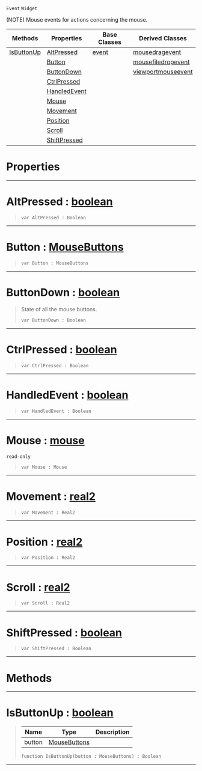  `Event` `Widget`



(NOTE) Mouse events for actions concerning the mouse.

|Methods|Properties|Base Classes|Derived Classes|
|---|---|---|---|
|[ IsButtonUp](mouseevent.md#isbuttonup-zilch-engine-d)|[ AltPressed](mouseevent.md#altpressed-zilch-engine-d)|[event](event.md)|[mousedragevent](mousedragevent.md)|
| |[ Button](mouseevent.md#button-zilch-engine-docum)| |[mousefiledropevent](mousefiledropevent.md)|
| |[ ButtonDown](mouseevent.md#buttondown-zilch-engine-d)| |[viewportmouseevent](viewportmouseevent.md)|
| |[ CtrlPressed](mouseevent.md#ctrlpressed-zilch-engine)| | |
| |[ HandledEvent](mouseevent.md#handledevent-zilch-engine)| | |
| |[ Mouse](mouseevent.md#mouse-zilch-engine-docume)| | |
| |[ Movement](mouseevent.md#movement-zilch-engine-doc)| | |
| |[ Position](mouseevent.md#position-zilch-engine-doc)| | |
| |[ Scroll](mouseevent.md#scroll-zilch-engine-docum)| | |
| |[ ShiftPressed](mouseevent.md#shiftpressed-zilch-engine)| | |


 #  Properties


---  
 #  AltPressed : [boolean](../nada_base_types/boolean.md)

> 
> ``` lang=cpp, name=Nada
> var AltPressed : Boolean


---  
 #  Button : [MouseButtons](../enum_reference.md#mousebuttons)

> 
> ``` lang=cpp, name=Nada
> var Button : MouseButtons


---  
 #  ButtonDown : [boolean](../nada_base_types/boolean.md)

> State of all the mouse buttons.
> ``` lang=cpp, name=Nada
> var ButtonDown : Boolean


---  
 #  CtrlPressed : [boolean](../nada_base_types/boolean.md)

> 
> ``` lang=cpp, name=Nada
> var CtrlPressed : Boolean


---  
 #  HandledEvent : [boolean](../nada_base_types/boolean.md)

> 
> ``` lang=cpp, name=Nada
> var HandledEvent : Boolean


---  
 #  Mouse : [mouse](mouse.md)

 `read-only`

> 
> ``` lang=cpp, name=Nada
> var Mouse : Mouse


---  
 #  Movement : [real2](../nada_base_types/real2.md)

> 
> ``` lang=cpp, name=Nada
> var Movement : Real2


---  
 #  Position : [real2](../nada_base_types/real2.md)

> 
> ``` lang=cpp, name=Nada
> var Position : Real2


---  
 #  Scroll : [real2](../nada_base_types/real2.md)

> 
> ``` lang=cpp, name=Nada
> var Scroll : Real2


---  
 #  ShiftPressed : [boolean](../nada_base_types/boolean.md)

> 
> ``` lang=cpp, name=Nada
> var ShiftPressed : Boolean


---  
 #  Methods


---  
 #  IsButtonUp : [boolean](../nada_base_types/boolean.md)

> 
> |Name|Type|Description|
> |---|---|---|
> |button|[MouseButtons](../enum_reference.md#mousebuttons)| |
> ``` lang=cpp, name=Nada
> function IsButtonUp(button : MouseButtons) : Boolean
> ``` 


---  
 

 